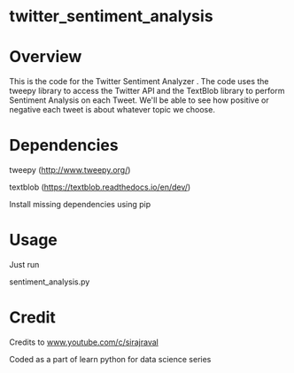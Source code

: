 # twitter_sentiment_analysis

# Overview

This is the code for the Twitter Sentiment Analyzer . The code uses the tweepy library to access the Twitter API and the TextBlob library to perform Sentiment Analysis on each Tweet. We'll be able to see how positive or negative each tweet is about whatever topic we choose.

# Dependencies

tweepy (http://www.tweepy.org/)

textblob (https://textblob.readthedocs.io/en/dev/)

Install missing dependencies using pip

# Usage
Just run

sentiment_analysis.py

# Credit
Credits to www.youtube.com/c/sirajraval

Coded as a part of learn python for data science series
